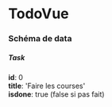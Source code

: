 # TodoVue

### Schéma de data 

##### Task    
**id**: 0   
**title**: 'Faire les courses'   
**isdone**: true (false si pas fait)

